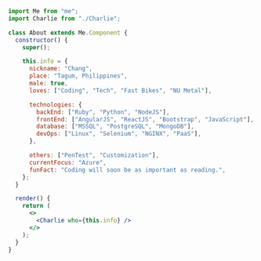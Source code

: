 <!--### Hi there 👋 -->

<!--
**gitChang/gitChang** is a ✨ _special_ ✨ repository because its `README.md` (this file) appears on your GitHub profile.

Here are some ideas to get you started:

- 🔭 I’m currently working on ...
- 🌱 I’m currently learning ...
- 👯 I’m looking to collaborate on ...
- 🤔 I’m looking for help with ...
- 💬 Ask me about ...
- 📫 How to reach me: ...
- 😄 Pronouns: ...
- ⚡ Fun fact: ...
-->

```jsx
import Me from "me";
import Charlie from "./Charlie";

class About extends Me.Component {
  constructor() {
    super();

    this.info = {
      nickname: "Chang",
      place: "Tagum, Philippines",
      male: true,
      loves: ["Coding", "Tech", "Fast Bikes", "NU Metal"],

      technologies: {
        backEnd: ["Ruby", "Python", "NodeJS"],
        frontEnd: ["AngularJS", "ReactJS", "Bootstrap", "JavaScript"],
        database: ["MSSQL", "PostgreSQL", "MongoDB"],
        devOps: ["Linux", "Selenium", "NGINX", "PaaS"],
      },

      others: ["PenTest", "Customization"],
      currentFocus: "Azure",
      funFact: "Coding will soon be as important as reading.",
    };
  }

  render() {
    return (
      <>
        <Charlie who={this.info} />
      </>
    );
  }
}
```
